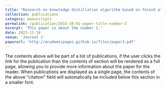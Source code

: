 ```yaml
---
title: "Research on knowledge distillation algorithm based on Yolov5 attention mechanism"
collection: publications
category: manuscripts
permalink: /publication/2015-10-01-paper-title-number-3
excerpt: 'This paper is about the number 1.'
date: 2023-11-18
venue: 'Journal 1'
paperurl: 'http://academicpages.github.io/files/paper3.pdf'
---
```


The contents above will be part of a list of publications, if the user clicks the link for the publication than the contents of section will be rendered as a full page, allowing you to provide more information about the paper for the reader. When publications are displayed as a single page, the contents of the above "citation" field will automatically be included below this section in a smaller font.
